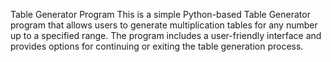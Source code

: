 Table Generator Program
This is a simple Python-based Table Generator program that allows users to generate multiplication tables for any number up to a specified range. The program includes a user-friendly interface and provides options for continuing or exiting the table generation process.
